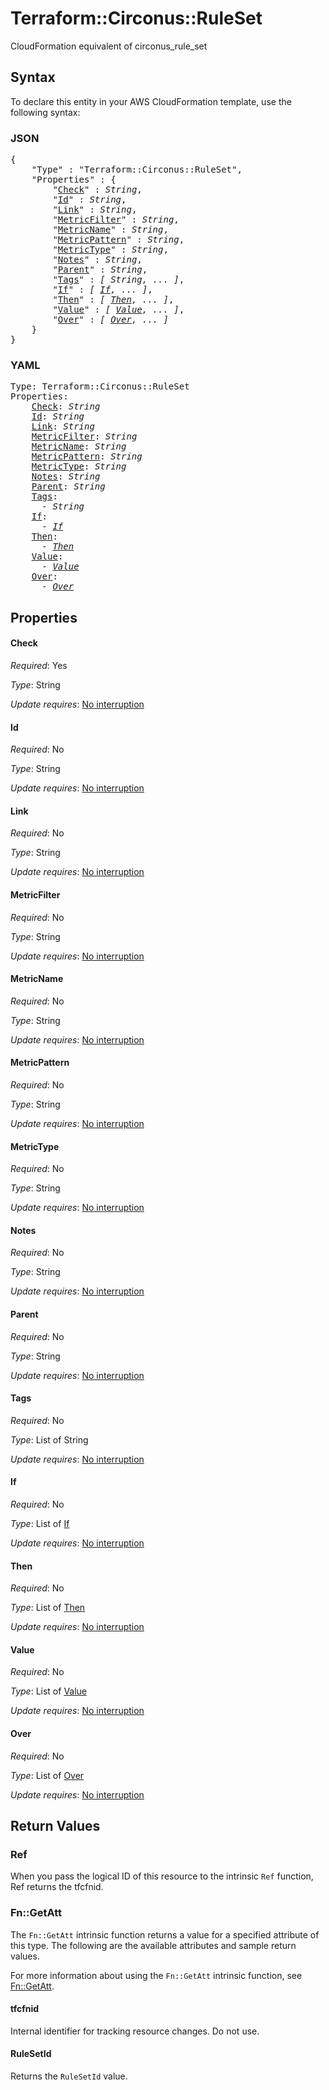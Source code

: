 # Terraform::Circonus::RuleSet

CloudFormation equivalent of circonus_rule_set

## Syntax

To declare this entity in your AWS CloudFormation template, use the following syntax:

### JSON

<pre>
{
    "Type" : "Terraform::Circonus::RuleSet",
    "Properties" : {
        "<a href="#check" title="Check">Check</a>" : <i>String</i>,
        "<a href="#id" title="Id">Id</a>" : <i>String</i>,
        "<a href="#link" title="Link">Link</a>" : <i>String</i>,
        "<a href="#metricfilter" title="MetricFilter">MetricFilter</a>" : <i>String</i>,
        "<a href="#metricname" title="MetricName">MetricName</a>" : <i>String</i>,
        "<a href="#metricpattern" title="MetricPattern">MetricPattern</a>" : <i>String</i>,
        "<a href="#metrictype" title="MetricType">MetricType</a>" : <i>String</i>,
        "<a href="#notes" title="Notes">Notes</a>" : <i>String</i>,
        "<a href="#parent" title="Parent">Parent</a>" : <i>String</i>,
        "<a href="#tags" title="Tags">Tags</a>" : <i>[ String, ... ]</i>,
        "<a href="#if" title="If">If</a>" : <i>[ <a href="if.md">If</a>, ... ]</i>,
        "<a href="#then" title="Then">Then</a>" : <i>[ <a href="then.md">Then</a>, ... ]</i>,
        "<a href="#value" title="Value">Value</a>" : <i>[ <a href="value.md">Value</a>, ... ]</i>,
        "<a href="#over" title="Over">Over</a>" : <i>[ <a href="over.md">Over</a>, ... ]</i>
    }
}
</pre>

### YAML

<pre>
Type: Terraform::Circonus::RuleSet
Properties:
    <a href="#check" title="Check">Check</a>: <i>String</i>
    <a href="#id" title="Id">Id</a>: <i>String</i>
    <a href="#link" title="Link">Link</a>: <i>String</i>
    <a href="#metricfilter" title="MetricFilter">MetricFilter</a>: <i>String</i>
    <a href="#metricname" title="MetricName">MetricName</a>: <i>String</i>
    <a href="#metricpattern" title="MetricPattern">MetricPattern</a>: <i>String</i>
    <a href="#metrictype" title="MetricType">MetricType</a>: <i>String</i>
    <a href="#notes" title="Notes">Notes</a>: <i>String</i>
    <a href="#parent" title="Parent">Parent</a>: <i>String</i>
    <a href="#tags" title="Tags">Tags</a>: <i>
      - String</i>
    <a href="#if" title="If">If</a>: <i>
      - <a href="if.md">If</a></i>
    <a href="#then" title="Then">Then</a>: <i>
      - <a href="then.md">Then</a></i>
    <a href="#value" title="Value">Value</a>: <i>
      - <a href="value.md">Value</a></i>
    <a href="#over" title="Over">Over</a>: <i>
      - <a href="over.md">Over</a></i>
</pre>

## Properties

#### Check

_Required_: Yes

_Type_: String

_Update requires_: [No interruption](https://docs.aws.amazon.com/AWSCloudFormation/latest/UserGuide/using-cfn-updating-stacks-update-behaviors.html#update-no-interrupt)

#### Id

_Required_: No

_Type_: String

_Update requires_: [No interruption](https://docs.aws.amazon.com/AWSCloudFormation/latest/UserGuide/using-cfn-updating-stacks-update-behaviors.html#update-no-interrupt)

#### Link

_Required_: No

_Type_: String

_Update requires_: [No interruption](https://docs.aws.amazon.com/AWSCloudFormation/latest/UserGuide/using-cfn-updating-stacks-update-behaviors.html#update-no-interrupt)

#### MetricFilter

_Required_: No

_Type_: String

_Update requires_: [No interruption](https://docs.aws.amazon.com/AWSCloudFormation/latest/UserGuide/using-cfn-updating-stacks-update-behaviors.html#update-no-interrupt)

#### MetricName

_Required_: No

_Type_: String

_Update requires_: [No interruption](https://docs.aws.amazon.com/AWSCloudFormation/latest/UserGuide/using-cfn-updating-stacks-update-behaviors.html#update-no-interrupt)

#### MetricPattern

_Required_: No

_Type_: String

_Update requires_: [No interruption](https://docs.aws.amazon.com/AWSCloudFormation/latest/UserGuide/using-cfn-updating-stacks-update-behaviors.html#update-no-interrupt)

#### MetricType

_Required_: No

_Type_: String

_Update requires_: [No interruption](https://docs.aws.amazon.com/AWSCloudFormation/latest/UserGuide/using-cfn-updating-stacks-update-behaviors.html#update-no-interrupt)

#### Notes

_Required_: No

_Type_: String

_Update requires_: [No interruption](https://docs.aws.amazon.com/AWSCloudFormation/latest/UserGuide/using-cfn-updating-stacks-update-behaviors.html#update-no-interrupt)

#### Parent

_Required_: No

_Type_: String

_Update requires_: [No interruption](https://docs.aws.amazon.com/AWSCloudFormation/latest/UserGuide/using-cfn-updating-stacks-update-behaviors.html#update-no-interrupt)

#### Tags

_Required_: No

_Type_: List of String

_Update requires_: [No interruption](https://docs.aws.amazon.com/AWSCloudFormation/latest/UserGuide/using-cfn-updating-stacks-update-behaviors.html#update-no-interrupt)

#### If

_Required_: No

_Type_: List of <a href="if.md">If</a>

_Update requires_: [No interruption](https://docs.aws.amazon.com/AWSCloudFormation/latest/UserGuide/using-cfn-updating-stacks-update-behaviors.html#update-no-interrupt)

#### Then

_Required_: No

_Type_: List of <a href="then.md">Then</a>

_Update requires_: [No interruption](https://docs.aws.amazon.com/AWSCloudFormation/latest/UserGuide/using-cfn-updating-stacks-update-behaviors.html#update-no-interrupt)

#### Value

_Required_: No

_Type_: List of <a href="value.md">Value</a>

_Update requires_: [No interruption](https://docs.aws.amazon.com/AWSCloudFormation/latest/UserGuide/using-cfn-updating-stacks-update-behaviors.html#update-no-interrupt)

#### Over

_Required_: No

_Type_: List of <a href="over.md">Over</a>

_Update requires_: [No interruption](https://docs.aws.amazon.com/AWSCloudFormation/latest/UserGuide/using-cfn-updating-stacks-update-behaviors.html#update-no-interrupt)

## Return Values

### Ref

When you pass the logical ID of this resource to the intrinsic `Ref` function, Ref returns the tfcfnid.

### Fn::GetAtt

The `Fn::GetAtt` intrinsic function returns a value for a specified attribute of this type. The following are the available attributes and sample return values.

For more information about using the `Fn::GetAtt` intrinsic function, see [Fn::GetAtt](https://docs.aws.amazon.com/AWSCloudFormation/latest/UserGuide/intrinsic-function-reference-getatt.html).

#### tfcfnid

Internal identifier for tracking resource changes. Do not use.

#### RuleSetId

Returns the <code>RuleSetId</code> value.

